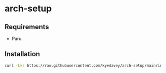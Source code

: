 # arch-setup

## Requirements

* Paru

## Installation

```bash
curl -Lks https://raw.githubusercontent.com/kyedavey/arch-setup/main/install.sh | /bin/bash
```